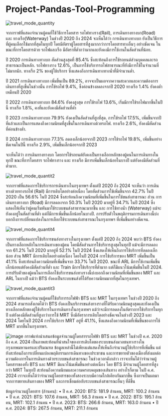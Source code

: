 # Project-Pandas-Tool-Programming

![travel_mode_quantity](https://github.com/user-attachments/assets/b31f9399-d889-4dd0-ae73-136a4a90988b)

   จากกราฟที่แสดงจำนวนผู้คนที่ใช้วิธีการโดยสาร รถไฟทางราง(Rail), การเดินทางทางบก(Road) และ ทางเรือ(Waterway) ในช่วงปี 2020 ถึง 2024 จะเห็นได้ว่า การเดินทางทางบก ยังเป็นวิธีการที่ผู้คนเลือกใช้มากที่สุดในทุกปี โดยมีอัตราผู้โดยสารที่สูงมากกว่าการโดยสารทางอื่นๆ อย่างชัดเจน ในขณะที่การโดยสารด้วย รถไฟและเรือ มีอัตราที่ต่ำกว่ามากและยังคงมีการใช้งานในสัดส่วนที่น้อย.

ปี 2020
การเดินทางทางบก สัดส่วนสูงสุดที่ 85.4% ซึ่งสะท้อนถึงการใช้รถยนต์ส่วนบุคคลและรถสาธารณะเป็นหลัก.
รถไฟทางราง 12.6%, เป็นการใช้บริการรถไฟสาธารณะที่ยังมีการใช้ในจำนวนที่ไม่มากนัก.
ทางเรือ 2% ของผู้ใช้บริการ ซึ่งแสดงถึงการเดินทางทางน้ำที่มีจำนวนต่ำ.

ปี 2021
การเดินทางทางบก เพิ่มขึ้นเป็น 89.2%, อาจจะเป็นผลจากความสะดวกและความต้องการเดินทางที่สูงขึ้นในช่วงนั้น
การใช้รถไฟ 9.4%, ซึ่งค่อนข้างลดลงจากปี 2020
ทางเรือ 1.4% ยังคงต่ำเหมือนปี 2020

ปี 2022
การเดินทางทางบก 84.6% ยังคงสูงสุด
การใช้รถไฟ 13.6%, เริ่มมีการใช้รถไฟมากขึ้นในปีนี้
ทางเรือ 1.8%, คงที่และยังคงมีสัดส่วนที่ต่ำ

ปี 2023
การเดินทางทางบก 79.9% ยังคงเป็นสัดส่วนที่สูงที่สุด.
การใช้รถไฟ 17.5%, เพิ่มขึ้นจากปีที่แล้วและเป็นการแสดงถึงความนิยมที่สูงขึ้นในการเดินทางด้วยรถไฟ.
ทางเรือ 2.6%, ยังคงมีสัดส่วนที่ค่อนข้างต่ำ.

ปี 2024
การเดินทางทางบก 77.3% ลดลงเล็กน้อยจากปี 2023
การใช้รถไฟ 19.8%, เพิ่มขึ้นอย่างชัดเจนในปีนี้
ทางเรือ 2.9%, เพิ่มขึ้นเล็กน้อยจากปี 2023

จะเห็นได้ว่า การเดินทางทางบก โดยการใช้รถยนต์ยังคงเป็นทางเลือกหลักของผู้คนในการเดินทางในทุกปี ขณะที่การโดยสาร รถไฟทางราง และ ทางเรือ มีการเพิ่มขึ้นเล็กน้อยในบางปี แต่ยังคงมีสัดส่วนที่ต่ำมาก.


![travel_mode_quantit2](https://github.com/user-attachments/assets/066dc730-2137-4c0f-b215-fd57d83cc026)

จากกราฟที่แสดงการใช้บริการการเดินทางในกรุงเทพฯ ตั้งแต่ปี 2020 ถึง 2024 จะเห็นว่า การเดินทางด้วยทางรถไฟ (Rail) มีการเติบโตอย่างต่อเนื่อง โดยสัดส่วนการใช้เพิ่มขึ้นจาก 42.7% ในปี 2020 เป็น 56.6% ในปี 2024 ซึ่งสะท้อนถึงความนิยมที่เพิ่มขึ้นในการใช้ขนส่งสาธารณะ ส่วน การเดินทางทางบก (Road) มีการลดลงจาก 50.3% ในปี 2020 มาอยู่ที่ 34.7% ในปี 2024 ซึ่งแสดงให้เห็นว่าผู้คนเริ่มหันมาใช้ระบบขนส่งสาธารณะมากขึ้น และ การใช้ทางน้ำ (Waterway) แม้จะยังคงอยู่ในสัดส่วนที่ต่ำ แต่ก็มีการเพิ่มขึ้นเล็กน้อยในบางปี. การปรับตัวในพฤติกรรมการเดินทางนี้บ่งบอกถึงการเปลี่ยนแปลงในการเลือกใช้ระบบขนส่งสาธารณะในกรุงเทพฯ ที่เพิ่มขึ้นอย่างชัดเจน.




![travel_mode_quantit4](https://github.com/user-attachments/assets/1b5466c9-9423-4e28-a978-1392ae2ef96d)

จากกราฟที่แสดงการใช้บริการขนส่งทางรางในกรุงเทพฯ ตั้งแต่ปี 2020 ถึง 2024 พบว่า BTS ยังคงเป็นทางเลือกหลักในการเดินทางของผู้คน โดยมีสัดส่วนการใช้บริการสูงสุดในทุกปี แม้จะมีการลดลงจาก 61.2% ในปี 2020 มาอยู่ที่ 52.1% ในปี 2024 ซึ่งแสดงให้เห็นถึงการใช้บริการที่ลดลงเล็กน้อย ส่วน MRT มีการเติบโตอย่างต่อเนื่อง โดยในปี 2024 การใช้บริการของ MRT เพิ่มขึ้นเป็น 41.1% ซึ่งสะท้อนถึงความนิยมที่เพิ่มขึ้นจาก 33.7% ในปี 2020. ขณะที่ ARL มีการใช้งานเพิ่มขึ้นเล็กน้อยแต่ยังคงมีสัดส่วนที่ต่ำ และ Train มีการใช้บริการที่ต่ำมาก แต่ก็มีแนวโน้มเพิ่มขึ้นในปี 2024. การปรับตัวของผู้คนในการเลือกใช้บริการขนส่งทางรางนี้บ่งบอกถึงความนิยมที่เพิ่มขึ้นของ MRT และ ARL ในบางปี แม้ว่า BTS ยังคงเป็นระบบขนส่งที่ได้รับความนิยมมากที่สุดในกรุงเทพฯ.





![travel_mode_quantit3](https://github.com/user-attachments/assets/e2e1567e-9134-4742-91a8-047fe66e6aa3)

จากกราฟที่แสดงจำนวนผู้คนที่ใช้บริการรถไฟฟ้า BTS  และ MRT ในกรุงเทพฯ ในช่วงปี 2020 ถึง 2024 สามารถสังเกตได้ว่า BTS ยังคงเป็นบริการขนส่งทางรางที่ได้รับความนิยมสูงสุดและยังคงเป็นทางเลือกหลักของผู้ใช้บริการในการเดินทางในกรุงเทพฯ แม้ว่าจะมีการลดลงในอัตราการใช้บริการในทุกปี แต่ยังคงมีสัดส่วนที่สูงกว่าการใช้ MRT ซึ่งมีอัตราการเติบโตอย่างชัดเจนในช่วงปี 2023 และ 2024 โดยในปี 2024 การใช้บริการ MRT อยู่ที่ 41.1%, ซึ่งแสดงถึงความนิยมที่เพิ่มขึ้นของการใช้ MRT มากขึ้นในกรุงเทพฯ.



![image](https://github.com/user-attachments/assets/d543b60c-57c2-4307-9e97-6ed4b1314810)
กราฟแท่งนำเสนอข้อมูลจำนวนผู้โดยสารรถไฟฟ้า BTS และ MRT ในช่วงปี ค.ศ. 2020 ถึง ค.ศ. 2024 เป็นภาพสะท้อนที่น่าสนใจของการเติบโตของระบบขนส่งมวลชนทางรางในกรุงเทพมหานครและปริมณฑล ข้อมูลเหล่านี้ไม่เพียงแต่แสดงให้เห็นถึงจำนวนผู้ใช้บริการที่เพิ่มขึ้น แต่ยังสะท้อนถึงการเปลี่ยนแปลงพฤติกรรมการเดินทางของประชาชน และการขยายตัวของเมืองที่ส่งผลต่อความต้องการในการเดินทางด้วยระบบขนส่งสาธารณะ
ในช่วงเวลาดังกล่าว เราจะเห็นได้ว่าจำนวนผู้โดยสารของทั้ง BTS และ MRT มีแนวโน้มเพิ่มขึ้นอย่างต่อเนื่อง โดย BTS มีจำนวนผู้โดยสารที่สูงกว่า MRT ในทุกปี สะท้อนถึงความนิยมและความครอบคลุมของเส้นทาง อย่างไรก็ตาม ในปี ค.ศ. 2024 เราจะเห็นได้ว่าจำนวนผู้โดยสารของทั้งสองระบบมีความใกล้เคียงกันมากขึ้น ซึ่งอาจเป็นผลมาจากการขยายเส้นทางของ MRT และการเชื่อมต่อกับระบบขนส่งสาธารณะอื่นๆ ที่ดีขึ้น

ข้อมูลจำนวนผู้โดยสาร (ล้านคน):
•	ปี ค.ศ. 2020: BTS: 181.9 ล้านคน, MRT: 100.2 ล้านคน
•	ปี ค.ศ. 2021: BTS: 107.6 ล้านคน, MRT: 56.3 ล้านคน
•	ปี ค.ศ. 2022: BTS: 195.1 ล้านคน, MRT: 102.1 ล้านคน
•	ปี ค.ศ. 2023: BTS: 266.6 ล้านคน, MRT: 163.0 ล้านคน
•	ปี ค.ศ. 2024: BTS: 267.5 ล้านคน, MRT: 211.1 ล้านคน



